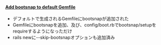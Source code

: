 #### [Add bootsnap to default Gemfile](https://github.com/rails/rails/pull/29313)

* デフォルトで生成されるGemfileにbootsnapが追加された
* Gemfileにbootsnapを追加、及び、config/boot.rbでbootsnap/setupをrequireするようになっただけ
* rails newに--skip-bootsnapオプションも追加済み
